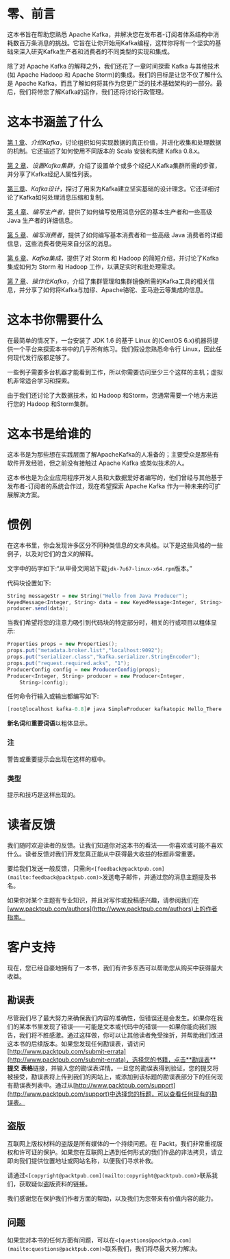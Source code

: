 # 零、前言

这本书旨在帮助您熟悉 Apache Kafka，并解决您在发布者-订阅者体系结构中消耗数百万条消息的挑战。它旨在让你开始用Kafka编程，这样你将有一个坚实的基础来深入研究Kafka生产者和消费者的不同类型的实现和集成。

除了对 Apache Kafka 的解释之外，我们还花了一章时间探索 Kafka 与其他技术(如 Apache Hadoop 和 Apache Storm)的集成。我们的目标是让您不仅了解什么是 Apache Kafka，而且了解如何将其作为您更广泛的技术基础架构的一部分。最后，我们将带您了解Kafka的运作，我们还将讨论行政管理。

# 这本书涵盖了什么

[第 1 章](1.html "Chapter 1. Introducing Kafka")、*介绍Kafka*，讨论组织如何实现数据的真正价值，并进化收集和处理数据的机制。它还描述了如何使用不同版本的 Scala 安装和构建 Kafka 0.8.x。

[第 2 章](2.html "Chapter 2. Setting Up a Kafka Cluster")、*设置Kafka集群*，介绍了设置单个或多个经纪人Kafka集群所需的步骤，并分享了Kafka经纪人属性列表。

[第三章](3.html "Chapter 3. Kafka Design")、*Kafka设计*，探讨了用来为Kafka建立坚实基础的设计理念。它还详细讨论了Kafka如何处理消息压缩和复制。

[第 4 章](4.html "Chapter 4. Writing Producers")、*编写生产者*，提供了如何编写使用消息分区的基本生产者和一些高级 Java 生产者的详细信息。

[第 5 章](5.html "Chapter 5. Writing Consumers")、*编写消费者*，提供了如何编写基本消费者和一些高级 Java 消费者的详细信息，这些消费者使用来自分区的消息。

[第 6 章](6.html "Chapter 6. Kafka Integrations")、*Kafka集成*，提供了对 Storm 和 Hadoop 的简短介绍，并讨论了Kafka集成如何为 Storm 和 Hadoop 工作，以满足实时和批处理需求。

[第 7 章](7.html "Chapter 7. Operationalizing Kafka")、*操作化Kafka*，介绍了集群管理和集群镜像所需的Kafka工具的相关信息，并分享了如何将Kafka与加缪、Apache骆驼、亚马逊云等集成的信息。

# 这本书你需要什么

在最简单的情况下，一台安装了 JDK 1.6 的基于 Linux 的(CentOS 6.x)机器将提供一个平台来探索本书中的几乎所有练习。我们假设您熟悉命令行 Linux，因此任何现代发行版都足够了。

一些例子需要多台机器才能看到工作，所以你需要访问至少三个这样的主机；虚拟机非常适合学习和探索。

由于我们还讨论了大数据技术，如 Hadoop 和Storm，您通常需要一个地方来运行您的 Hadoop 和Storm集群。

# 这本书是给谁的

这本书是为那些想在实践层面了解ApacheKafka的人准备的；主要受众是那些有软件开发经验，但之前没有接触过 Apache Kafka 或类似技术的人。

这本书也是为企业应用程序开发人员和大数据爱好者编写的，他们曾经与其他基于发布者-订阅者的系统合作过，现在希望探索 Apache Kafka 作为一种未来的可扩展解决方案。

# 惯例

在这本书里，你会发现许多区分不同种类信息的文本风格。以下是这些风格的一些例子，以及对它们的含义的解释。

文字中的码字如下:“从甲骨文网站下载`jdk-7u67-linux-x64.rpm`版本。”

代码块设置如下:

```scala
String messageStr = new String("Hello from Java Producer");
KeyedMessage<Integer, String> data = new KeyedMessage<Integer, String>(topic, messageStr);
producer.send(data);
```

当我们希望将您的注意力吸引到代码块的特定部分时，相关的行或项目以粗体显示:

```scala
Properties props = new Properties();
props.put("metadata.broker.list","localhost:9092");
props.put("serializer.class","kafka.serializer.StringEncoder");
props.put("request.required.acks", "1");
ProducerConfig config = new ProducerConfig(props); 
Producer<Integer, String> producer = new Producer<Integer, 
    String>(config);
```

任何命令行输入或输出都编写如下:

```scala
[root@localhost kafka-0.8]# java SimpleProducer kafkatopic Hello_There

```

**新名词**和**重要词语**以粗体显示。

### 注

警告或重要提示会出现在这样的框中。

### 类型

提示和技巧是这样出现的。

# 读者反馈

我们随时欢迎读者的反馈。让我们知道你对这本书的看法——你喜欢或可能不喜欢什么。读者反馈对我们开发您真正能从中获得最大收益的标题非常重要。

要给我们发送一般反馈，只需向`<[feedback@packtpub.com](mailto:feedback@packtpub.com)>`发送电子邮件，并通过您的消息主题提及书名。

如果你对某个主题有专业知识，并且对写作或投稿感兴趣，请参阅我们在[www.packtpub.com/authors](http://www.packtpub.com/authors)上的作者指南。

# 客户支持

现在，您已经自豪地拥有了一本书，我们有许多东西可以帮助您从购买中获得最大收益。

## 勘误表

尽管我们尽了最大努力来确保我们内容的准确性，但错误还是会发生。如果你在我们的某本书里发现了错误——可能是文本或代码中的错误——如果你能向我们报告，我们将不胜感激。通过这样做，你可以让其他读者免受挫折，并帮助我们改进这本书的后续版本。如果您发现任何勘误表，请访问[http://www.packtpub.com/submit-errata](http://www.packtpub.com/submit-errata)，选择您的书籍，点击**勘误表** **提交** **表格**链接，并输入您的勘误表详情。一旦您的勘误表得到验证，您的提交将被接受，勘误表将上传到我们的网站上，或添加到该标题的勘误表部分下的任何现有勘误表列表中。通过从[http://www.packtpub.com/support](http://www.packtpub.com/support)中选择您的标题，可以查看任何现有的勘误表。

## 盗版

互联网上版权材料的盗版是所有媒体的一个持续问题。在 Packt，我们非常重视版权和许可证的保护。如果您在互联网上遇到任何形式的我们作品的非法拷贝，请立即向我们提供位置地址或网站名称，以便我们寻求补救。

请通过`<[copyright@packtpub.com](mailto:copyright@packtpub.com)>`联系我们，获取疑似盗版资料的链接。

我们感谢您在保护我们作者方面的帮助，以及我们为您带来有价值内容的能力。

## 问题

如果您对本书的任何方面有问题，可以在`<[questions@packtpub.com](mailto:questions@packtpub.com)>`联系我们，我们将尽最大努力解决。